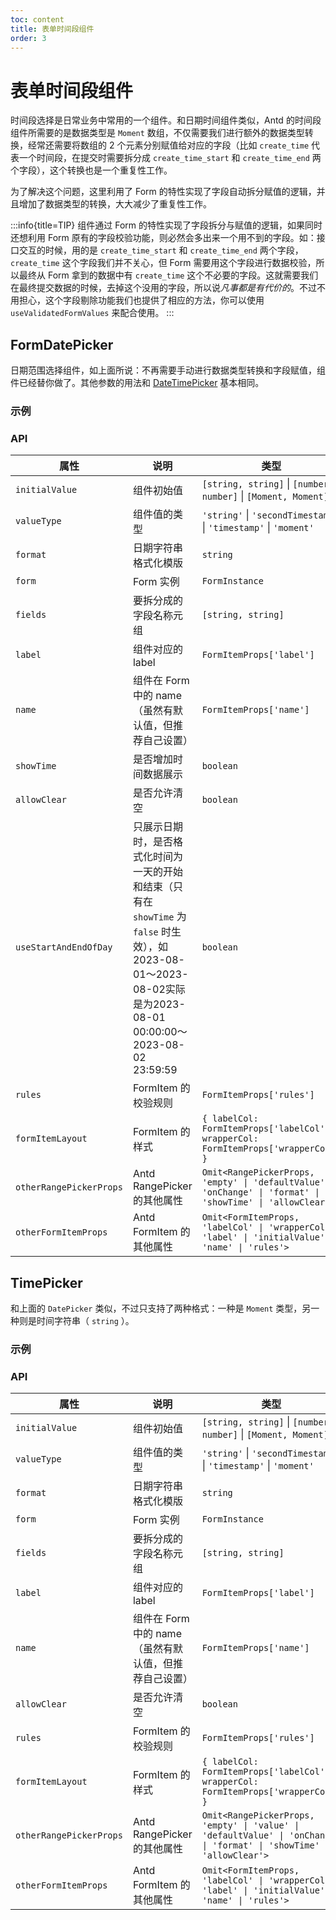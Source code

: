 ```yaml
---
toc: content
title: 表单时间段组件
order: 3
---
```


# 表单时间段组件

时间段选择是日常业务中常用的一个组件。和日期时间组件类似，Antd 的时间段组件所需要的是数据类型是 `Moment` 数组，不仅需要我们进行额外的数据类型转换，经常还需要将数组的 2 个元素分别赋值给对应的字段（比如 `create_time` 代表一个时间段，在提交时需要拆分成 `create_time_start` 和 `create_time_end` 两个字段），这个转换也是一个重复性工作。

为了解决这个问题，这里利用了 Form 的特性实现了字段自动拆分赋值的逻辑，并且增加了数据类型的转换，大大减少了重复性工作。

:::info{title=TIP}
组件通过 Form 的特性实现了字段拆分与赋值的逻辑，如果同时还想利用 Form 原有的字段校验功能，则必然会多出来一个用不到的字段。如：接口交互的时候，用的是 `create_time_start` 和 `create_time_end` 两个字段， `create_time` 这个字段我们并不关心，但 Form 需要用这个字段进行数据校验，所以最终从 Form 拿到的数据中有 `create_time` 这个不必要的字段。这就需要我们在最终提交数据的时候，去掉这个没用的字段，所以说*凡事都是有代价的*。不过不用担心，这个字段剔除功能我们也提供了相应的方法，你可以使用 `useValidatedFormValues` 来配合使用。
:::

## FormDatePicker

日期范围选择组件，如上面所说：不再需要手动进行数据类型转换和字段赋值，组件已经替你做了。其他参数的用法和 [DateTimePicker](/components/date-time-picker) 基本相同。

### 示例

<code src='./demo/formdatepicker-basic.tsx'></code>
<code src='./demo/formdatepicker-with-hook.tsx'></code>
<code src='./demo/formdatepicker-initialvalue.tsx'></code>

### API

| 属性 | 说明 | 类型 | 默认值 |
| ---- | ---- | ----- | ------- |
| `initialValue` | 组件初始值 | `[string, string]` \| `[number, number]` \| `[Moment, Moment]` | `[undefined, undefined]` |
| `valueType` | 组件值的类型 | `'string'` \| `'secondTimestamp'` \| `'timestamp'` \| `'moment'` | `'string'` |
| `format` | 日期字符串格式化模版 | `string` | `'YYYY-MM-DD HH:mm:ss'` |
| `form` | Form 实例 | `FormInstance` | - |
| `fields` | 要拆分成的字段名称元组 | `[string, string]` | - |
| `label` | 组件对应的 label | `FormItemProps['label']` | - |
| `name` | 组件在 Form 中的 name（虽然有默认值，但推荐自己设置） | `FormItemProps['name']` | `${fields[0]}__${fields[1]}` |
| `showTime` | 是否增加时间数据展示 | `boolean` | `false` |
| `allowClear` | 是否允许清空 | `boolean` | `true` |
| `useStartAndEndOfDay` | 只展示日期时，是否格式化时间为一天的开始和结束（只有在 `showTime` 为 `false` 时生效），如2023-08-01～2023-08-02实际是为2023-08-01 00:00:00～2023-08-02 23:59:59 | `boolean` | `false` |
| `rules` | FormItem 的校验规则 | `FormItemProps['rules']` | - |
| `formItemLayout` | FormItem 的样式 | `{ labelCol: FormItemProps['labelCol']; wrapperCol: FormItemProps['wrapperCol'] }` | `{ labelCol: {xs: { span: 24 }, sm: { span: 4 }}, wrapperCol: {xs: {span: 24 }, sm: { span: 20 }}}` |
| `otherRangePickerProps` | Antd RangePicker 的其他属性 | `Omit<RangePickerProps, 'empty' \| 'defaultValue' \| 'onChange' \| 'format' \| 'showTime' \| 'allowClear'>` | - |
| `otherFormItemProps` | Antd FormItem 的其他属性 | `Omit<FormItemProps, 'labelCol' \| 'wrapperCol' \| 'label' \| 'initialValue' \| 'name' \| 'rules'>` | - |

## TimePicker

和上面的 `DatePicker` 类似，不过只支持了两种格式：一种是 `Moment` 类型，另一种则是时间字符串（ `string` ）。

### 示例

### API

| 属性 | 说明 | 类型 | 默认值 |
| ---- | ---- | ---- | ----- |
| `initialValue` | 组件初始值 | `[string, string]` \| `[number, number]` \| `[Moment, Moment]` | `[undefined, undefined]` |
| `valueType` | 组件值的类型 | `'string'` \| `'secondTimestamp'` \| `'timestamp'` \| `'moment'` | `'string'` |
| `format` | 日期字符串格式化模版 | `string` | `'YYYY-MM-DD HH:mm:ss'` |
| `form` | Form 实例 | `FormInstance` | - |
| `fields` | 要拆分成的字段名称元组 | `[string, string]` | - |
| `label` | 组件对应的 label | `FormItemProps['label']` | - |
| `name` | 组件在 Form 中的 name（虽然有默认值，但推荐自己设置） | `FormItemProps['name']` | `${fields[0]}__${fields[1]}` |
| `allowClear` | 是否允许清空 | `boolean` | `true` |
| `rules` | FormItem 的校验规则 | `FormItemProps['rules']` | - |
| `formItemLayout` | FormItem 的样式 | `{ labelCol: FormItemProps['labelCol']; wrapperCol: FormItemProps['wrapperCol'] }` | `{ labelCol: {xs: { span: 24 }, sm: { span: 4 }}, wrapperCol: {xs: {span: 24 }, sm: { span: 20 }}}` |
| `otherRangePickerProps` | Antd RangePicker 的其他属性 | `Omit<RangePickerProps, 'empty' \| 'value' \| 'defaultValue' \| 'onChange' \| 'format' \| 'showTime' \| 'allowClear'>` | - |
| `otherFormItemProps` | Antd FormItem 的其他属性 | `Omit<FormItemProps, 'labelCol' \| 'wrapperCol' \| 'label' \| 'initialValue' \| 'name' \| 'rules'>` | - |
